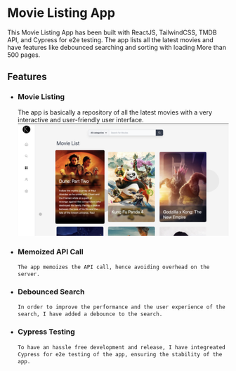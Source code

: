# Movie Listing App

This Movie Listing App has been built with ReactJS, TailwindCSS, TMDB API, and Cypress for e2e testing. The app lists all the latest movies and have features like debounced searching and sorting with loading More than 500 pages.


## Features

- ### Movie Listing
  The app is basically a repository of all the latest movies with a very interactive and user-friendly user interface.
  ![appImage](https://github.com/xanxit/movie-listing/blob/master/public/appImage.png)

  
- ### Memoized API Call
      The app memoizes the API call, hence avoiding overhead on the server.

- ### Debounced Search
      In order to improve the performance and the user experience of the search, I have added a debounce to the search.

- ### Cypress Testing
      To have an hassle free development and release, I have integreated Cypress for e2e testing of the app, ensuring the stability of the app.
  

